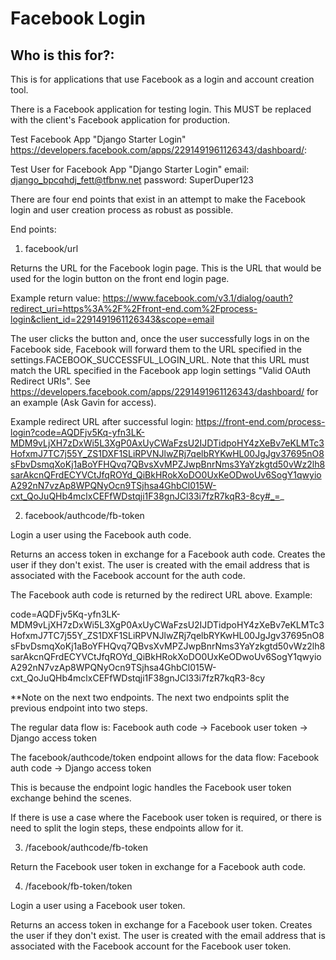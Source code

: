 # Facebook Login

## Who is this for?:

This is for applications that use Facebook as a login and account creation tool.

There is a Facebook application for testing login. This MUST be replaced with the client's
Facebook application for production.

Test Facebook App "Django Starter Login"
https://developers.facebook.com/apps/2291491961126343/dashboard/:

Test User for Facebook App "Django Starter Login"
email: django_bpcqhdj_fett@tfbnw.net
password: SuperDuper123

There are four end points that exist in an attempt to make the Facebook login and user creation
process as robust as possible.

End points:

1. facebook/url

Returns the URL for the Facebook login page. This is the URL that would be used for the login button
on the front end login page.

Example return value:
https://www.facebook.com/v3.1/dialog/oauth?redirect_uri=https%3A%2F%2Ffront-end.com%2Fprocess-login&client_id=2291491961126343&scope=email

The user clicks the button and, once the user successfully logs in on the Facebook side, Facebook
will forward them to the URL specified in the settings.FACEBOOK_SUCCESSFUL_LOGIN_URL. Note that this
URL must match the URL specified in the Facebook app login settings "Valid OAuth Redirect URIs".
See https://developers.facebook.com/apps/2291491961126343/dashboard/ for an example (Ask Gavin for
access).

Example redirect URL after successful login:
https://front-end.com/process-login?code=AQDFjv5Kq-yfn3LK-MDM9vLjXH7zDxWi5L3XgP0AxUyCWaFzsU2IJDTidpoHY4zXeBv7eKLMTc3HofxmJ7TC7j55Y_ZS1DXF1SLiRPVNJlwZRj7qelbRYKwHL00JgJgv37695nO8sFbvDsmqXoKj1aBoYFHQvq7QBvsXvMPZJwpBnrNms3YaYzkgtd50vWz2lh8sarAkcnQFrdECYVCtJfqROYd_QiBkHRokXoDO0UxKeODwoUv6SogY1qwyioA292nN7vzAp8WPQNyOcn9TSjhsa4GhbCl015W-cxt_QoJuQHb4mclxCEFfWDstqji1F38gnJCl33i7fzR7kqR3-8cy#_=_

2. facebook/authcode/fb-token

Login a user using the Facebook auth code.

Returns an access token in exchange for a Facebook auth code. Creates the user if they don't exist.
The user is created with the email address that is associated with the Facebook account for the
auth code.

The Facebook auth code is returned by the redirect URL above. Example:

code=AQDFjv5Kq-yfn3LK-MDM9vLjXH7zDxWi5L3XgP0AxUyCWaFzsU2IJDTidpoHY4zXeBv7eKLMTc3HofxmJ7TC7j55Y_ZS1DXF1SLiRPVNJlwZRj7qelbRYKwHL00JgJgv37695nO8sFbvDsmqXoKj1aBoYFHQvq7QBvsXvMPZJwpBnrNms3YaYzkgtd50vWz2lh8sarAkcnQFrdECYVCtJfqROYd_QiBkHRokXoDO0UxKeODwoUv6SogY1qwyioA292nN7vzAp8WPQNyOcn9TSjhsa4GhbCl015W-cxt_QoJuQHb4mclxCEFfWDstqji1F38gnJCl33i7fzR7kqR3-8cy

**Note on the next two endpoints. The next two endpoints split the previous endpoint into two steps.

The regular data flow is:
Facebook auth code -> Facebook user token -> Django access token

The facebook/authcode/token endpoint allows for the data flow:
Facebook auth code -> Django access token

This is because the endpoint logic handles the Facebook user token exchange behind the scenes.

If there is use a case where the Facebook user token is required, or there is need to split
the login steps, these endpoints allow for it.

3. /facebook/authcode/fb-token

Return the Facebook user token in exchange for a Facebook auth code.

4. /facebook/fb-token/token

Login a user using a Facebook user token.

Returns an access token in exchange for a Facebook user token. Creates the user if they don't exist.
The user is created with the email address that is associated with the Facebook account for the
Facebook user token.
